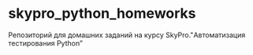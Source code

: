 # skypro_python_homeworks
Репозиторий для домашних заданий на курсу SkyPro."Автоматизация тестирования Python”
